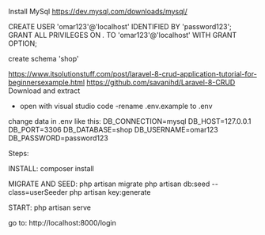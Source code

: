 Install MySql
https://dev.mysql.com/downloads/mysql/


CREATE USER 'omar123'@'localhost' IDENTIFIED BY 'password123';
GRANT ALL PRIVILEGES ON *.* TO 'omar123'@'localhost' WITH GRANT OPTION;

create schema 'shop'


https://www.itsolutionstuff.com/post/laravel-8-crud-application-tutorial-for-beginnersexample.html
https://github.com/savanihd/Laravel-8-CRUD
Download and extract
- open with visual studio code
-rename .env.example to .env

change data in .env like this:
DB_CONNECTION=mysql
DB_HOST=127.0.0.1
DB_PORT=3306
DB_DATABASE=shop
DB_USERNAME=omar123
DB_PASSWORD=password123

Steps:

INSTALL:
composer install

MIGRATE AND SEED:
php artisan migrate
php artisan db:seed --class=userSeeder
php artisan key:generate

START:
php artisan serve

go to:
http://localhost:8000/login
